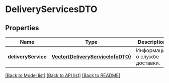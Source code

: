# DeliveryServicesDTO


## Properties
Name | Type | Description | Notes
------------ | ------------- | ------------- | -------------
**deliveryService** | [**Vector{DeliveryServiceInfoDTO}**](DeliveryServiceInfoDTO.md) | Информация о службе доставки. | [default to nothing]


[[Back to Model list]](../README.md#models) [[Back to API list]](../README.md#api-endpoints) [[Back to README]](../README.md)


